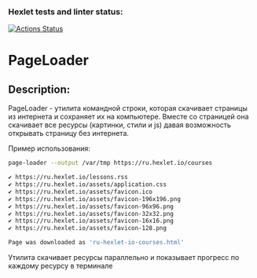 ### Hexlet tests and linter status:
[![Actions Status](https://github.com/antliubimov/frontend-testing-react-project-67/actions/workflows/hexlet-check.yml/badge.svg)](https://github.com/antliubimov/frontend-testing-react-project-67/actions)

# PageLoader

## Description:
PageLoader - утилита командной строки, которая скачивает страницы из 
интернета и 
сохраняет их на компьютере. Вместе со страницей она скачивает все ресурсы (картинки, стили и js) давая возможность открывать страницу без интернета.

Пример использования:
```bash
page-loader --output /var/tmp https://ru.hexlet.io/courses

✔ https://ru.hexlet.io/lessons.rss
✔ https://ru.hexlet.io/assets/application.css
✔ https://ru.hexlet.io/assets/favicon.ico
✔ https://ru.hexlet.io/assets/favicon-196x196.png
✔ https://ru.hexlet.io/assets/favicon-96x96.png
✔ https://ru.hexlet.io/assets/favicon-32x32.png
✔ https://ru.hexlet.io/assets/favicon-16x16.png
✔ https://ru.hexlet.io/assets/favicon-128.png

Page was downloaded as 'ru-hexlet-io-courses.html'
```
Утилита скачивает ресурсы параллельно и показывает прогресс по каждому ресурсу в терминале
